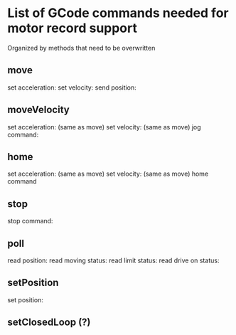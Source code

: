 # List of GCode commands needed for motor record support 

Organized by methods that need to be overwritten

## move 

set acceleration:
set velocity:
send position:

## moveVelocity 

set acceleration: (same as move)
set velocity: (same as move)
jog command:

## home 

set acceleration: (same as move)
set velocity: (same as move)
home command

## stop

stop command:

## poll

read position:
read moving status:
read limit status:
read drive on status:

## setPosition

set position:

## setClosedLoop (?)
